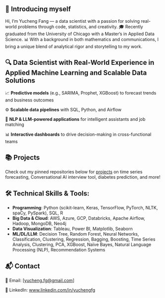 ## 👋 Introducing myself 

Hi, I’m Yucheng Fang — a data scientist with a passion for solving real-world problems through code, statistics, and creativity.
🎓 Recently graduated from the University of Chicago with a Master’s in Applied Data Science.
📊 With a background in both mathematics and communications, I bring a unique blend of analytical rigor and storytelling to my work.

## 🔍 Data Scientist with Real-World Experience in Applied Machine Learning and Scalable Data Solutions

📈 **Predictive models** (e.g., SARIMA, Prophet, XGBoost) to forecast trends and business outcomes

⚙️ **Scalable data pipelines** with SQL, Python, and Airflow

🧠 **NLP & LLM-powered applications** for intelligent assistants and job matching

📊 **Interactive dashboards** to drive decision-making in cross-functional teams

## 📚 Projects
Check out my pinned repositories below for [projects](https://github.com/yc247/ds_portfolio.git) on time series forecasting, Conversational AI interview tool, diabetes prediction, and more!


## 🛠 Technical Skills & Tools:
- **Programming**: Python (scikit-learn, Keras, TensorFlow, PyTorch, NLTK, spaCy, PySpark), SQL, R
- **Big Data & Cloud**: AWS, Azure, GCP, Databricks, Apache Airflow, Hadoop, MongoDB, Neo4j
- **Data Visualization**: Tableau, Power BI, Matplotlib, Seaborn
- **ML/DL/LLM**: Decision Tree, Random Forest, Neural Networks, Classification, Clustering, Regression, Bagging, Boosting, Time Series Analysis, Clustering, PCA, XGBoost, Naïve Bayes, Natural Language Processing (NLP), Recommendation Systems

## 📬 Contact
📧 Email: [yucheng.fg@gmail.com]

🔗 LinkedIn: www.linkedin.com/in/yuchengfg
